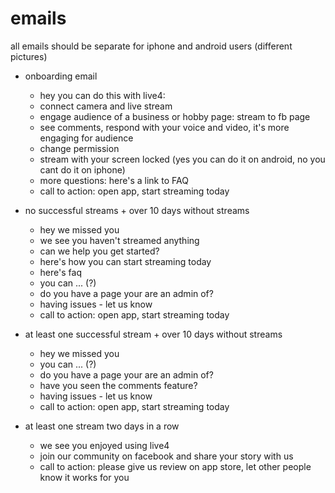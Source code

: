 # emails

all emails should be separate for iphone and android users (different pictures)

- onboarding email
  - hey you can do this with live4:
  - connect camera and live stream 
  - engage audience of a business or hobby page: stream to fb page
  - see comments, respond with your voice and video, it's more engaging for audience
  - change permission
  - stream with your screen locked (yes you can do it on android, no you cant do it on iphone)
  - more questions: here's a link to FAQ
  - call to action: open app, start streaming today

- no successful streams + over 10 days without streams
  - hey we missed you
  - we see you haven't streamed anything
  - can we help you get started?
  - here's how you can start streaming today
  - here's faq
  - you can ... (?)
  - do you have a page your are an admin of?
  - having issues - let us know 
  - call to action: open app, start streaming today

- at least one successful stream + over 10 days without streams
  - hey we missed you
  - you can ... (?)
  - do you have a page your are an admin of?
  - have you seen the comments feature?
  - having issues - let us know 
  - call to action: open app, start streaming today

- at least one stream two days in a row
  - we see you enjoyed using live4
  - join our community on facebook and share your story with us
  - call to action: please give us review on app store, let other people know it works for you

